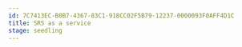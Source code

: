 ```yaml
---
id: 7C7413EC-B0B7-4367-83C1-918CC02F5B79-12237-0000093F0AFF4D1C
title: SRS as a service
stage: seedling
---
```




